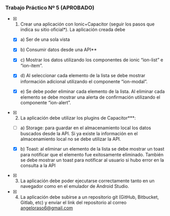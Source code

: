 ### Trabajo Práctico Nº 5 (APROBADO)

- [x] 1.  Crear una aplicación con Ionic+Capacitor (seguir los pasos que indica su sitio oficial*). La aplicación creada debe
    
    - [x] a) Ser de una sola vista
        
    - [x] b) Consumir datos desde una API**
        
    - [x] c) Mostrar los datos utilizando los componentes de ionic “ion-list” e “ion-item”.
        
    - [x] d) Al seleccionar cada elemento de la lista se debe mostrar información adicional utilizando el componente “ion-modal”.
        
    - [x] e) Se debe poder eliminar cada elemento de la lista. Al eliminar cada
        elemento se debe mostrar una alerta de confirmación utilizando el componente “ion-alert”.
        
- [x] 2.  La aplicación debe utilizar los plugins de Capacitor***:
    
    - [ ] a) Storage: para guardar en el almacenamiento local los datos buscados desde la API. Si ya existe la información en el almacenamiento local no se debe utilizar la API.
        
    - [x] b) Toast: al eliminar un elemento de la lista se debe mostrar un toast para notificar que el elemento fue exitosamente eliminado. También se debe mostrar un toast para notificar al usuario si hubo error en la consulta a la API
        
- [x] 3.  La aplicación debe poder ejecutarse correctamente tanto en un navegador como en el emulador de Android Studio.
    
- [x] 4.  La aplicación debe subirse a un repositorio git (GitHub, Bitbucket, Gitlab, etc) y enviar el link del repositorio al correo angeloraso6@gmail.com
